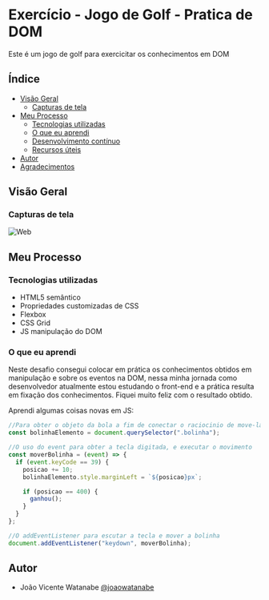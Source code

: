 # Exercício - Jogo de Golf - Pratica de DOM

Este é um jogo de golf para exercicitar os conhecimentos em DOM

## Índice

- [Visão Geral](#visão-geral)
  - [Capturas de tela](#capturas-de-tela)
- [Meu Processo](#meu-processo)
  - [Tecnologias utilizadas](#tecnologias-utilizadas)
  - [O que eu aprendi](#o-que-eu-aprendi)
  - [Desenvolvimento contínuo](#desenvolvimento-contínuo)
  - [Recursos úteis](#recursos-úteis)
- [Autor](#autor)
- [Agradecimentos](#agradecimentos)

## Visão Geral

### Capturas de tela

![Web](jogo-golf-evento-DOM/assets/screenshots/01.png)

## Meu Processo

### Tecnologias utilizadas

- HTML5 semântico
- Propriedades customizadas de CSS
- Flexbox
- CSS Grid
- JS manipulação do DOM

### O que eu aprendi

Neste desafio consegui colocar em prática os conhecimentos obtidos em manipulação e sobre os eventos na DOM, nessa minha jornada como desenvolvedor atualmente estou estudando o front-end e a prática resulta em fixação dos conhecimentos. Fiquei muito feliz com o resultado obtido.

Aprendi algumas coisas novas em JS:

```js
//Para obter o objeto da bola a fim de conectar o raciocinio de move-la
const bolinhaElemento = document.querySelector(".bolinha");

//O uso do event para obter a tecla digitada, e executar o movimento
const moverBolinha = (event) => {
  if (event.keyCode == 39) {
    posicao += 10;
    bolinhaElemento.style.marginLeft = `${posicao}px`;

    if (posicao == 400) {
      ganhou();
    }
  }
};

//O addEventListener para escutar a tecla e mover a bolinha
document.addEventListener("keydown", moverBolinha);
```

## Autor

- João Vicente Watanabe [@joaowatanabe](https://www.frontendmentor.io/profile/joaowatanabe)
